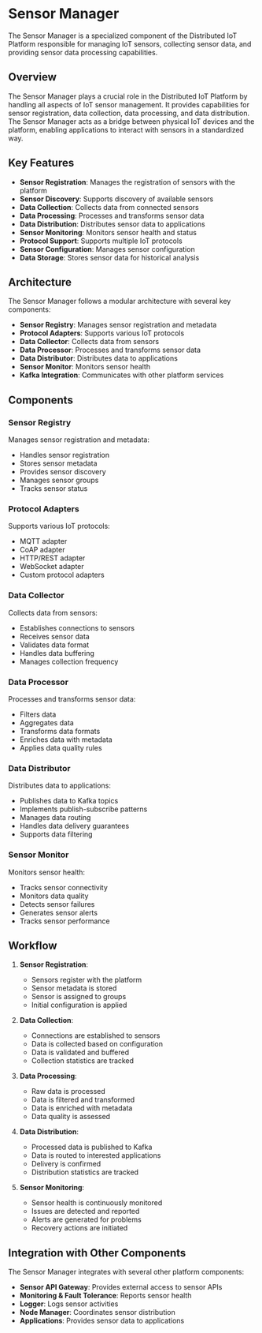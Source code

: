 # Sensor Manager

The Sensor Manager is a specialized component of the Distributed IoT Platform responsible for managing IoT sensors, collecting sensor data, and providing sensor data processing capabilities.

## Overview

The Sensor Manager plays a crucial role in the Distributed IoT Platform by handling all aspects of IoT sensor management. It provides capabilities for sensor registration, data collection, data processing, and data distribution. The Sensor Manager acts as a bridge between physical IoT devices and the platform, enabling applications to interact with sensors in a standardized way.

## Key Features

- **Sensor Registration**: Manages the registration of sensors with the platform
- **Sensor Discovery**: Supports discovery of available sensors
- **Data Collection**: Collects data from connected sensors
- **Data Processing**: Processes and transforms sensor data
- **Data Distribution**: Distributes sensor data to applications
- **Sensor Monitoring**: Monitors sensor health and status
- **Protocol Support**: Supports multiple IoT protocols
- **Sensor Configuration**: Manages sensor configuration
- **Data Storage**: Stores sensor data for historical analysis

## Architecture

The Sensor Manager follows a modular architecture with several key components:

- **Sensor Registry**: Manages sensor registration and metadata
- **Protocol Adapters**: Supports various IoT protocols
- **Data Collector**: Collects data from sensors
- **Data Processor**: Processes and transforms sensor data
- **Data Distributor**: Distributes data to applications
- **Sensor Monitor**: Monitors sensor health
- **Kafka Integration**: Communicates with other platform services

## Components

### Sensor Registry

Manages sensor registration and metadata:
- Handles sensor registration
- Stores sensor metadata
- Provides sensor discovery
- Manages sensor groups
- Tracks sensor status

### Protocol Adapters

Supports various IoT protocols:
- MQTT adapter
- CoAP adapter
- HTTP/REST adapter
- WebSocket adapter
- Custom protocol adapters

### Data Collector

Collects data from sensors:
- Establishes connections to sensors
- Receives sensor data
- Validates data format
- Handles data buffering
- Manages collection frequency

### Data Processor

Processes and transforms sensor data:
- Filters data
- Aggregates data
- Transforms data formats
- Enriches data with metadata
- Applies data quality rules

### Data Distributor

Distributes data to applications:
- Publishes data to Kafka topics
- Implements publish-subscribe patterns
- Manages data routing
- Handles data delivery guarantees
- Supports data filtering

### Sensor Monitor

Monitors sensor health:
- Tracks sensor connectivity
- Monitors data quality
- Detects sensor failures
- Generates sensor alerts
- Tracks sensor performance

## Workflow

1. **Sensor Registration**:
   - Sensors register with the platform
   - Sensor metadata is stored
   - Sensor is assigned to groups
   - Initial configuration is applied

2. **Data Collection**:
   - Connections are established to sensors
   - Data is collected based on configuration
   - Data is validated and buffered
   - Collection statistics are tracked

3. **Data Processing**:
   - Raw data is processed
   - Data is filtered and transformed
   - Data is enriched with metadata
   - Data quality is assessed

4. **Data Distribution**:
   - Processed data is published to Kafka
   - Data is routed to interested applications
   - Delivery is confirmed
   - Distribution statistics are tracked

5. **Sensor Monitoring**:
   - Sensor health is continuously monitored
   - Issues are detected and reported
   - Alerts are generated for problems
   - Recovery actions are initiated

## Integration with Other Components

The Sensor Manager integrates with several other platform components:

- **Sensor API Gateway**: Provides external access to sensor APIs
- **Monitoring & Fault Tolerance**: Reports sensor health
- **Logger**: Logs sensor activities
- **Node Manager**: Coordinates sensor distribution
- **Applications**: Provides sensor data to applications
